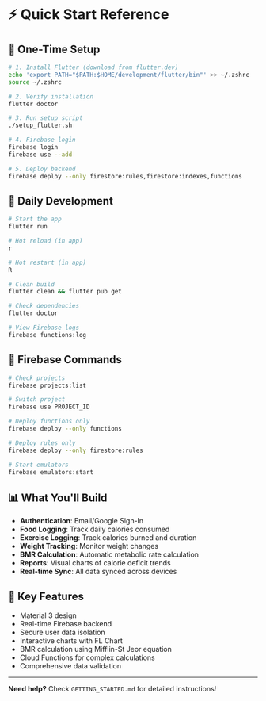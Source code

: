 # ⚡ Quick Start Reference

## 🚀 One-Time Setup

```bash
# 1. Install Flutter (download from flutter.dev)
echo 'export PATH="$PATH:$HOME/development/flutter/bin"' >> ~/.zshrc
source ~/.zshrc

# 2. Verify installation
flutter doctor

# 3. Run setup script
./setup_flutter.sh

# 4. Firebase login
firebase login
firebase use --add

# 5. Deploy backend
firebase deploy --only firestore:rules,firestore:indexes,functions
```

## 📱 Daily Development

```bash
# Start the app
flutter run

# Hot reload (in app)
r

# Hot restart (in app)
R

# Clean build
flutter clean && flutter pub get

# Check dependencies
flutter doctor

# View Firebase logs
firebase functions:log
```

## 🔧 Firebase Commands

```bash
# Check projects
firebase projects:list

# Switch project
firebase use PROJECT_ID

# Deploy functions only
firebase deploy --only functions

# Deploy rules only
firebase deploy --only firestore:rules

# Start emulators
firebase emulators:start
```

## 📊 What You'll Build

- **Authentication**: Email/Google Sign-In
- **Food Logging**: Track daily calories consumed
- **Exercise Logging**: Track calories burned and duration
- **Weight Tracking**: Monitor weight changes
- **BMR Calculation**: Automatic metabolic rate calculation
- **Reports**: Visual charts of calorie deficit trends
- **Real-time Sync**: All data synced across devices

## 🎯 Key Features

- Material 3 design
- Real-time Firebase backend
- Secure user data isolation
- Interactive charts with FL Chart
- BMR calculation using Mifflin-St Jeor equation
- Cloud Functions for complex calculations
- Comprehensive data validation

---

**Need help?** Check `GETTING_STARTED.md` for detailed instructions! 